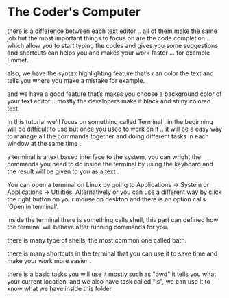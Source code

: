 # The Coder's Computer
there is a difference between each text editor .. all of them make the same job but the most important things to focus on are the code completion .. which allow you to start typing the codes and gives you some suggestions and shortcuts can helps you and makes your work faster ... for example Emmet.

also, we have the syntax highlighting feature that’s can color the text and tells you where you make a mistake for example.

and we have a good feature that’s makes you choose a background color of your text editor .. mostly the developers make it black and shiny colored text.

In this tutorial we'll focus on something called Terminal . in the beginning will be difficult to use but once you used to work on it .. it will be a easy way to manage all the commands together and doing different tasks in each window at the same time .

a terminal is a text based interface to the system, you can wright the commands you need to do inside the terminal by using the keyboard and the result will be given to you as a text .

You can open a terminal on Linux by going to Applications -> System or Applications -> Utilities. Alternatively or you can use a different way by click the right button on your mouse on desktop and there is an option calls 'Open in terminal'.

inside the terminal there is something calls shell, this part can defined how the terminal will behave after running commands for you.

there is many type of shells, the most common one called bath.

there is many shortcuts in the terminal that you can use it to save time and make your work more easier .

there is a basic tasks you will use it mostly such as "pwd" it tells you what your current location, and we also have task called "ls", we can use it to know what we have inside this folder
